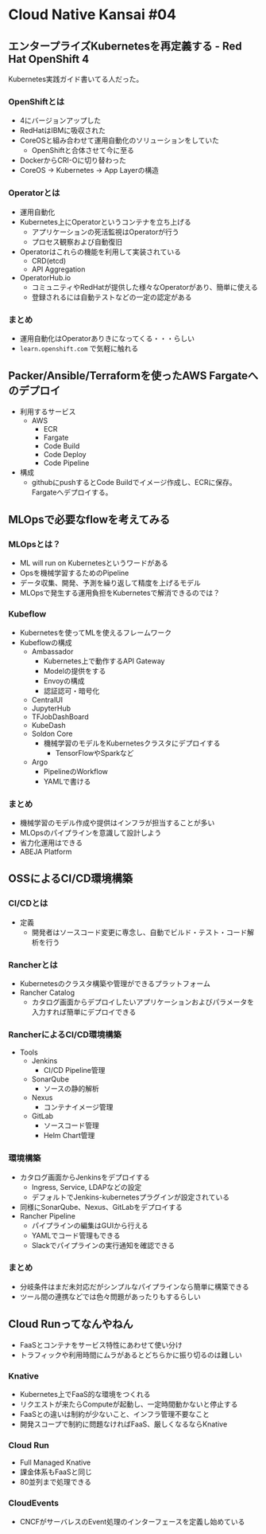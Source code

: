 # Cloud Native Kansai #04

## エンタープライズKubernetesを再定義する - Red Hat OpenShift 4

Kubernetes実践ガイド書いてる人だった。

### OpenShiftとは

- 4にバージョンアップした
- RedHatはIBMに吸収された
- CoreOSと組み合わせて運用自動化のソリューションをしていた
  - OpenShiftと合体させて今に至る
- DockerからCRI-Oに切り替わった
- CoreOS -> Kubernetes -> App Layerの構造

### Operatorとは

- 運用自動化
- Kubernetes上にOperatorというコンテナを立ち上げる
  - アプリケーションの死活監視はOperatorが行う
  - プロセス観察および自動復旧
- Operatorはこれらの機能を利用して実装されている
  - CRD(etcd)
  - API Aggregation
- OperatorHub.io
  - コミュニティやRedHatが提供した様々なOperatorがあり、簡単に使える
  - 登録されるには自動テストなどの一定の認定がある

### まとめ
- 運用自動化はOperatorありきになってくる・・・らしい
- `learn.openshift.com` で気軽に触れる

## Packer/Ansible/Terraformを使ったAWS Fargateへのデプロイ

- 利用するサービス
  - AWS
      - ECR
      - Fargate
      - Code Build
      - Code Deploy
      - Code Pipeline
- 構成
  - githubにpushするとCode Buildでイメージ作成し、ECRに保存。Fargateへデプロイする。  

## MLOpsで必要なflowを考えてみる

### MLOpsとは？

- ML will run on Kubernetesというワードがある
- Opsを機械学習するためのPipeline
- データ収集、開発、予測を繰り返して精度を上げるモデル
- MLOpsで発生する運用負担をKubernetesで解消できるのでは？

### Kubeflow

- Kubernetesを使ってMLを使えるフレームワーク
- Kubeflowの構成
  - Ambassador
    - Kubernetes上で動作するAPI Gateway
    - Modelの提供をする
    - Envoyの構成
    - 認証認可・暗号化
  - CentralUI
  - JupyterHub
  - TFJobDashBoard
  - KubeDash
  - Soldon Core
    - 機械学習のモデルをKubernetesクラスタにデプロイする
      - TensorFlowやSparkなど
  - Argo
    - PipelineのWorkflow
    - YAMLで書ける

### まとめ
  - 機械学習のモデル作成や提供はインフラが担当することが多い
  - MLOpsのパイプラインを意識して設計しよう
  - 省力化運用はできる
  - ABEJA Platform  

## OSSによるCI/CD環境構築

### CI/CDとは

- 定義
  - 開発者はソースコード変更に専念し、自動でビルド・テスト・コード解析を行う

### Rancherとは

- Kubernetesのクラスタ構築や管理ができるプラットフォーム
- Rancher Catalog
  - カタログ画面からデプロイしたいアプリケーションおよびパラメータを入力すれば簡単にデプロイできる

### RancherによるCI/CD環境構築

- Tools
  - Jenkins
    - CI/CD Pipeline管理
  - SonarQube
    - ソースの静的解析
  - Nexus
    - コンテナイメージ管理
  - GitLab
    - ソースコード管理
    - Helm Chart管理

### 環境構築
- カタログ画面からJenkinsをデプロイする
  - Ingress, Service, LDAPなどの設定
  - デフォルトでJenkins-kubernetesプラグインが設定されている
- 同様にSonarQube、Nexus、GitLabをデプロイする
- Rancher Pipeline
  - パイプラインの編集はGUIから行える
  - YAMLでコード管理もできる
  - Slackでパイプラインの実行通知を確認できる

### まとめ
- 分岐条件はまだ未対応だがシンプルなパイプラインなら簡単に構築できる
- ツール間の連携などでは色々問題があったりもするらしい

## Cloud Runってなんやねん

- FaaSとコンテナをサービス特性にあわせて使い分け
- トラフィックや利用時間にムラがあるとどちらかに振り切るのは難しい

### Knative

- Kubernetes上でFaaS的な環境をつくれる
- リクエストが来たらComputeが起動し、一定時間動かないと停止する
- FaaSとの違いは制約が少ないこと、インフラ管理不要なこと
- 開発スコープで制約に問題なければFaaS、厳しくなるならKnative

### Cloud Run

- Full Managed Knative
- 課金体系もFaaSと同じ
- 80並列まで処理できる

### CloudEvents

- CNCFがサーバレスのEvent処理のインターフェースを定義し始めている
